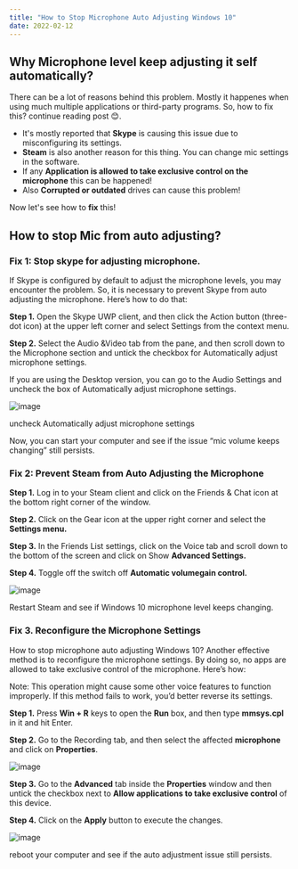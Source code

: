 ```yaml
---
title: "How to Stop Microphone Auto Adjusting Windows 10"
date: 2022-02-12
---
```


## Why Microphone level keep adjusting it self automatically?

There can be a lot of reasons behind this problem. Mostly it happenes when using much multiple applications or third-party programs. So, how to fix this? continue reading post 😊.

- It's mostly reported that **Skype** is causing this issue due to misconfiguring its settings.
- **Steam** is also another reason for this thing. You can change mic settings in the software.
- If any **Application is allowed to take exclusive control on the microphone** this can be happened!
- Also **Corrupted or outdated** drives can cause this problem!

Now let's see how to **fix** this!

## How to stop Mic from auto adjusting?

### **Fix 1**: Stop skype for adjusting microphone.

If Skype is configured by default to adjust the microphone levels, you may encounter the problem. So, it is necessary to prevent Skype from auto adjusting the microphone. Here’s how to do that:

**Step 1.** Open the Skype UWP client, and then click the Action button (three-dot icon) at the upper left corner and select Settings from the context menu.

**Step 2.** Select the Audio &Video tab from the pane, and then scroll down to the Microphone section and untick the checkbox for Automatically adjust microphone settings.

If you are using the Desktop version, you can go to the Audio Settings and uncheck the box of Automatically adjust microphone settings.

![image](https://user-images.githubusercontent.com/75468116/153716452-c0f38460-be7b-4c48-8536-a3bf6f30acd2.png)

uncheck Automatically adjust microphone settings

Now, you can start your computer and see if the issue “mic volume keeps changing” still persists.

### **Fix 2**: Prevent Steam from Auto Adjusting the Microphone

**Step 1.** Log in to your Steam client and click on the Friends & Chat icon at the bottom right corner of the window.

**Step 2.** Click on the Gear icon at the upper right corner and select the **Settings menu.**

**Step 3.** In the Friends List settings, click on the Voice tab and scroll down to the bottom of the screen and click on Show **Advanced Settings.**

**Step 4.** Toggle off the switch off **Automatic volumegain control.**

![image](https://user-images.githubusercontent.com/75468116/153716505-30a888a8-1f36-4c53-b136-5784eac5b903.png)

Restart Steam and see if Windows 10 microphone level keeps changing.

### **Fix 3.** Reconfigure the Microphone Settings

How to stop microphone auto adjusting Windows 10? Another effective method is to reconfigure the microphone settings. By doing so, no apps are allowed to take exclusive control of the microphone. Here’s how:

Note: This operation might cause some other voice features to function improperly. If this method fails to work, you’d better reverse its settings.

**Step 1.** Press **Win + R** keys to open the **Run** box, and then type **mmsys.cpl** in it and hit Enter.

**Step 2.** Go to the Recording tab, and then select the affected **microphone** and click on **Properties**.

![image](https://user-images.githubusercontent.com/75468116/153716573-888b4a62-fe1c-4cb2-be59-eaeeaab42691.png)

**Step 3.** Go to the **Advanced** tab inside the **Properties** window and then untick the checkbox next to **Allow applications to take exclusive control** of this device.

**Step 4.** Click on the **Apply** button to execute the changes.

![image](https://user-images.githubusercontent.com/75468116/153716607-ba5a80c6-fba4-40dd-ae33-518464a82359.png)

reboot your computer and see if the auto adjustment issue still persists.

